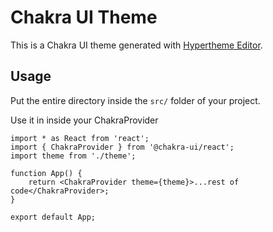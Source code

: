 # Chakra UI Theme

This is a Chakra UI theme generated with [Hypertheme Editor](https://hyperthe.me).

## Usage

Put the entire directory inside the `src/` folder of your project.

Use it in inside your ChakraProvider

```tsx
import * as React from 'react';
import { ChakraProvider } from '@chakra-ui/react';
import theme from './theme';

function App() {
    return <ChakraProvider theme={theme}>...rest of code</ChakraProvider>;
}

export default App;
```
